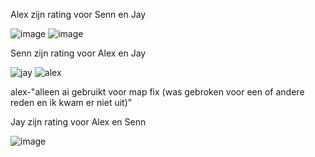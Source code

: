 Alex zijn rating voor Senn en Jay


![image](https://github.com/user-attachments/assets/f27ceff4-8758-4c81-980f-9aa412026165)
![image](https://github.com/user-attachments/assets/8ea77c4a-83a5-4ae9-881f-e4f012014036)


Senn zijn rating voor Alex en Jay


![jay](https://github.com/user-attachments/assets/6decb200-16fe-4d5e-b9b2-f489bb81a1a3)
![alex](https://github.com/user-attachments/assets/aad6409a-de4b-4f30-86ea-1e517835224b)

alex-"alleen ai gebruikt voor map fix (was gebroken voor een of andere reden en ik kwam er niet uit)"

Jay zijn rating voor Alex en Senn


![image](https://github.com/user-attachments/assets/0c857d3b-0bdc-4cc4-bd68-f51fe0f11b89)
